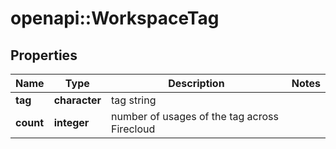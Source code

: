 # openapi::WorkspaceTag


## Properties
Name | Type | Description | Notes
------------ | ------------- | ------------- | -------------
**tag** | **character** | tag string | 
**count** | **integer** | number of usages of the tag across Firecloud | 


